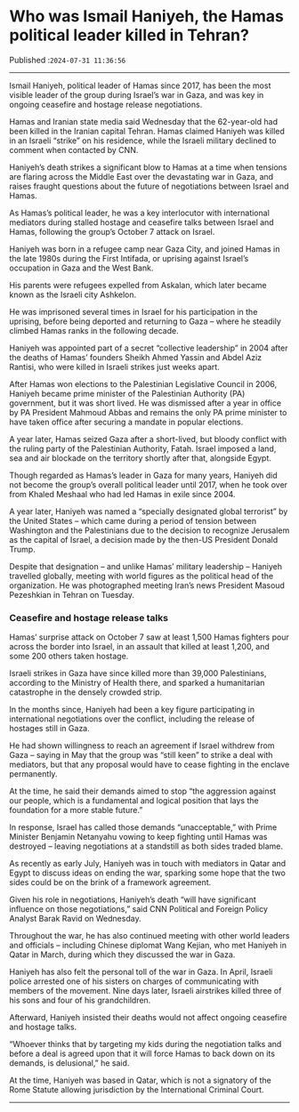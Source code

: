 # Who was Ismail Haniyeh, the Hamas political leader killed in Tehran?

Published :`2024-07-31 11:36:56`

---

Ismail Haniyeh, political leader of Hamas since 2017, has been the most visible leader of the group during Israel’s war in Gaza, and was key in ongoing ceasefire and hostage release negotiations.

Hamas and Iranian state media said Wednesday that the 62-year-old had been killed in the Iranian capital Tehran. Hamas claimed Haniyeh was killed in an Israeli “strike” on his residence, while the Israeli military declined to comment when contacted by CNN.

Haniyeh’s death strikes a significant blow to Hamas at a time when tensions are flaring across the Middle East over the devastating war in Gaza, and raises fraught questions about the future of negotiations between Israel and Hamas.

As Hamas’s political leader, he was a key interlocutor with international mediators during stalled hostage and ceasefire talks between Israel and Hamas, following the group’s October 7 attack on Israel.

Haniyeh was born in a refugee camp near Gaza City, and joined Hamas in the late 1980s during the First Intifada, or uprising against Israel’s occupation in Gaza and the West Bank.

His parents were refugees expelled from Askalan, which later became known as the Israeli city Ashkelon.

He was imprisoned several times in Israel for his participation in the uprising, before being deported and returning to Gaza – where he steadily climbed Hamas ranks in the following decade.

Haniyeh was appointed part of a secret “collective leadership” in 2004 after the deaths of Hamas’ founders Sheikh Ahmed Yassin and Abdel Aziz Rantisi, who were killed in Israeli strikes just weeks apart.

After Hamas won elections to the Palestinian Legislative Council in 2006, Haniyeh became prime minister of the Palestinian Authority (PA) government, but it was short lived. He was dismissed after a year in office by PA President Mahmoud Abbas and remains the only PA prime minister to have taken office after securing a mandate in popular elections.

A year later, Hamas seized Gaza after a short-lived, but bloody conflict with the ruling party of the Palestinian Authority, Fatah. Israel imposed a land, sea and air blockade on the territory shortly after that, alongside Egypt.

Though regarded as Hamas’s leader in Gaza for many years, Haniyeh did not become the group’s overall political leader until 2017, when he took over from Khaled Meshaal who had led Hamas in exile since 2004.

A year later, Haniyeh was named a “specially designated global terrorist” by the United States – which came during a period of tension between Washington and the Palestinians due to the decision to recognize Jerusalem as the capital of Israel, a decision made by the then-US President Donald Trump.

Despite that designation – and unlike Hamas’ military leadership – Haniyeh travelled globally, meeting with world figures as the political head of the organization. He was photographed meeting Iran’s news President Masoud Pezeshkian in Tehran on Tuesday.

### Ceasefire and hostage release talks

Hamas’ surprise attack on October 7 saw at least 1,500 Hamas fighters pour across the border into Israel, in an assault that killed at least 1,200, and some 200 others taken hostage.

Israeli strikes in Gaza have since killed more than 39,000 Palestinians, according to the Ministry of Health there, and sparked a humanitarian catastrophe in the densely crowded strip.

In the months since, Haniyeh had been a key figure participating in international negotiations over the conflict, including the release of hostages still in Gaza.

He had shown willingness to reach an agreement if Israel withdrew from Gaza – saying in May that the group was “still keen” to strike a deal with mediators, but that any proposal would have to cease fighting in the enclave permanently.

At the time, he said their demands aimed to stop “the aggression against our people, which is a fundamental and logical position that lays the foundation for a more stable future.”

In response, Israel has called those demands “unacceptable,” with Prime Minister Benjamin Netanyahu vowing to keep fighting until Hamas was destroyed – leaving negotiations at a standstill as both sides traded blame.

As recently as early July, Haniyeh was in touch with mediators in Qatar and Egypt to discuss ideas on ending the war, sparking some hope that the two sides could be on the brink of a framework agreement.

Given his role in negotiations, Haniyeh’s death “will have significant influence on those negotiations,” said CNN Political and Foreign Policy Analyst Barak Ravid on Wednesday.

Throughout the war, he has also continued meeting with other world leaders and officials – including Chinese diplomat Wang Kejian, who met Haniyeh in Qatar in March, during which they discussed the war in Gaza.

Haniyeh has also felt the personal toll of the war in Gaza. In April, Israeli police arrested one of his sisters on charges of communicating with members of the movement. Nine days later, Israeli airstrikes killed three of his sons and four of his grandchildren.

Afterward, Haniyeh insisted their deaths would not affect ongoing ceasefire and hostage talks.

“Whoever thinks that by targeting my kids during the negotiation talks and before a deal is agreed upon that it will force Hamas to back down on its demands, is delusional,” he said.

At the time, Haniyeh was based in Qatar, which is not a signatory of the Rome Statute allowing jurisdiction by the International Criminal Court.

---

